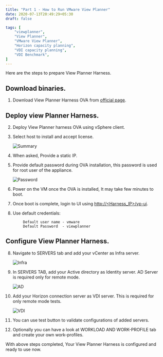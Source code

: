 ```yaml
---
title: "Part 1 - How to Run VMware View Planner"
date: 2020-07-13T20:49:29+05:30
draft: false

tags: [
    "viewplanner",
    "View Planner",
    "VMware View Planner",
    "Horizon capacity planning",
    "VDI capacity planning",
    "VDI Benchmark",
]
---
```

Here are the steps to prepare View Planner Harness.
<!--more-->

## Download binaries.
1. Download View Planner Harness OVA from [official page](https://www.vmware.com/products/view-planner.html).

## Deploy view Planner Harness.
2. Deploy View Planner harness OVA using vSphere client.
3. Select host to install and accept license.


    ![Summary](/img/review.png)


3. When asked, Provide a static IP.
4. Provide default password during OVA installation, this password is used for root user of the appliance.

    ![Password](/img/password.png)

5. Power on the VM once the OVA is installed, It may take few minutes to boot.
6. Once boot is complete, login to UI using [http://<Harness_IP>/vp-ui](http://<Harness_IP>/vp-ui).
7. Use default credentials:
```
        Default user name - vmware
        Default Password  - viewplanner
```

## Configure View Planner Harness.
8. Navigate to SERVERS tab and add your vCenter as Infra server.

    ![Infra](/img/Infra.png)

9. In SERVERS TAB, add your Active directory as Identity server. AD Server is required only for remote mode.

    ![AD](/img/AD.png)

11. Add your Horizon connection server as VDI server. This is required for only remote mode tests.

    ![VDI](/img/VDI.png)

12. You can use test button to validate configurations of added servers.

13. Optionally you can have a look at WORKLOAD AND WORK-PROFILE tab and create your own work-profiles.

With above steps completed, Your View Planner Harness is configured and ready to use now.



